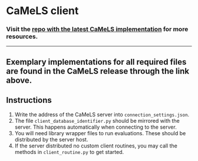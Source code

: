 # CaMeLS client
### Visit the [repo with the latest CaMeLS implementation](https://github.com/ISG-Siegen/camels) for more resources.

---

## Exemplary implementations for all required files are found in the CaMeLS release through the link above.

## Instructions
1. Write the address of the CaMeLS server into `connection_settings.json`.
2. The file `client_database_identifier.py` should be mirrored with the server.
This happens automatically when connecting to the server.
3. You will need library wrapper files to run evaluations.
These should be distributed by the server host.
4. If the server distributed no custom client routines, you may call the methods in `client_routine.py` to get started.
